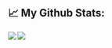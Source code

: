 <!--
**pjwmascall/pjwmascall** is a ✨ _special_ ✨ repository because its `README.md` (this file) appears on your GitHub profile.

Here are some ideas to get you started:

- 🔭 I’m currently working on ...
- 🌱 I’m currently learning ...
- 👯 I’m looking to collaborate on ...
- 🤔 I’m looking for help with ...
- 💬 Ask me about ...
- 📫 How to reach me: ...
- 😄 Pronouns: ...
- ⚡ Fun fact: ...
-->

## :chart_with_upwards_trend: My Github Stats:

<!--
![Top Langs](https://readme-stats-cfgj2cxdy.vercel.app/api/top-langs/?username=pjwmascall&hide=php&theme=default)
![GitHub stats](https://readme-stats-cfgj2cxdy.vercel.app/api?username=pjwmascall&count_private=true&show_icons=true&theme=default)
-->
<div>
  <a href="https://github-readme-stats.vercel.app/api/top-langs/?username=pjwmascall&hide=php&theme=default">
  <img align="left" src="https://github-readme-stats.vercel.app/api/top-langs/?username=pjwmascall&hide=php&theme=default" />
</a>
<a href="https://github-readme-stats.vercel.app/api?username=pjwmascall&theme=default">
  <img align="left" src="https://github-readme-stats.vercel.app/api?username=pjwmascall&count_private=true&show_icons=true&theme=default" />
</a>
</div>
